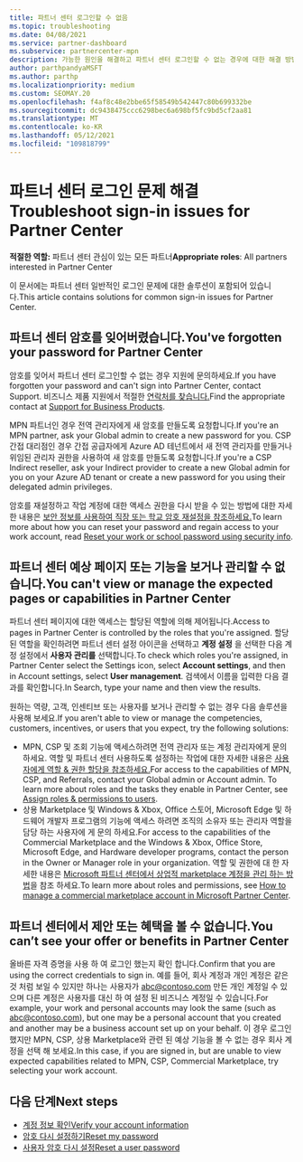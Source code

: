 ```yaml
---
title: 파트너 센터 로그인할 수 없음
ms.topic: troubleshooting
ms.date: 04/08/2021
ms.service: partner-dashboard
ms.subservice: partnercenter-mpn
description: 가능한 원인을 해결하고 파트너 센터 로그인할 수 없는 경우에 대한 해결 방법을 알아봅니다. 암호 재설정, 역할 확인 및 자격 증명 확인에 대해 자세히 알아보세요.
author: parthpandyaMSFT
ms.author: parthp
ms.localizationpriority: medium
ms.custom: SEOMAY.20
ms.openlocfilehash: f4af8c48e2bbe65f58549b542447c80b699332be
ms.sourcegitcommit: dc9438475ccc6298bec6a698bf5fc9bd5cf2aa81
ms.translationtype: MT
ms.contentlocale: ko-KR
ms.lasthandoff: 05/12/2021
ms.locfileid: "109818799"
---
```

# <a name="troubleshoot-sign-in-issues-for-partner-center"></a><span data-ttu-id="5e84f-103">파트너 센터 로그인 문제 해결</span><span class="sxs-lookup"><span data-stu-id="5e84f-103">Troubleshoot sign-in issues for Partner Center</span></span>

<span data-ttu-id="5e84f-104">**적절한 역할:** 파트너 센터 관심이 있는 모든 파트너</span><span class="sxs-lookup"><span data-stu-id="5e84f-104">**Appropriate roles**: All partners interested in Partner Center</span></span>

<span data-ttu-id="5e84f-105">이 문서에는 파트너 센터 일반적인 로그인 문제에 대한 솔루션이 포함되어 있습니다.</span><span class="sxs-lookup"><span data-stu-id="5e84f-105">This article contains solutions for common sign-in issues for Partner Center.</span></span>

## <a name="youve-forgotten-your-password-for-partner-center"></a><span data-ttu-id="5e84f-106">파트너 센터 암호를 잊어버렸습니다.</span><span class="sxs-lookup"><span data-stu-id="5e84f-106">You've forgotten your password for Partner Center</span></span>

<span data-ttu-id="5e84f-107">암호를 잊어서 파트너 센터 로그인할 수 없는 경우 지원에 문의하세요.</span><span class="sxs-lookup"><span data-stu-id="5e84f-107">If you have forgotten your password and can't sign into Partner Center, contact Support.</span></span> <span data-ttu-id="5e84f-108">비즈니스 제품 지원에서 적절한 [연락처를 찾습니다.](/microsoft-365/admin/contact-support-for-business-products)</span><span class="sxs-lookup"><span data-stu-id="5e84f-108">Find the appropriate contact at [Support for Business Products](/microsoft-365/admin/contact-support-for-business-products).</span></span>

<span data-ttu-id="5e84f-109">MPN 파트너인 경우 전역 관리자에게 새 암호를 만들도록 요청합니다.</span><span class="sxs-lookup"><span data-stu-id="5e84f-109">If you're an MPN partner, ask your Global admin to create a new password for you.</span></span> <span data-ttu-id="5e84f-110">CSP 간접 대리점인 경우 간접 공급자에게 Azure AD 테넌트에서 새 전역 관리자를 만들거나 위임된 관리자 권한을 사용하여 새 암호를 만들도록 요청합니다.</span><span class="sxs-lookup"><span data-stu-id="5e84f-110">If you're a CSP Indirect reseller, ask your Indirect provider to create a new Global admin for you on your Azure AD tenant or create a new password for you using their delegated admin privileges.</span></span>

<span data-ttu-id="5e84f-111">암호를 재설정하고 작업 계정에 대한 액세스 권한을 다시 받을 수 있는 방법에 대한 자세한 내용은 [보안 정보를 사용하여 직장 또는 학교 암호 재설정을 참조하세요.](/azure/active-directory/user-help/active-directory-passwords-update-your-own-password#how-to-change-your-password)</span><span class="sxs-lookup"><span data-stu-id="5e84f-111">To learn more about how you can reset your password and regain access to your work account, read [Reset your work or school password using security info](/azure/active-directory/user-help/active-directory-passwords-update-your-own-password#how-to-change-your-password).</span></span>

## <a name="you-cant-view-or-manage-the-expected-pages-or-capabilities-in-partner-center"></a><span data-ttu-id="5e84f-112">파트너 센터 예상 페이지 또는 기능을 보거나 관리할 수 없습니다.</span><span class="sxs-lookup"><span data-stu-id="5e84f-112">You can't view or manage the expected pages or capabilities in Partner Center</span></span>

<span data-ttu-id="5e84f-113">파트너 센터 페이지에 대한 액세스는 할당된 역할에 의해 제어됩니다.</span><span class="sxs-lookup"><span data-stu-id="5e84f-113">Access to pages in Partner Center is controlled by the roles that you're assigned.</span></span> <span data-ttu-id="5e84f-114">할당된 역할을 확인하려면 파트너 센터 설정 아이콘을 선택하고 **계정 설정** 을 선택한 다음 계정 설정에서 **사용자 관리를** 선택합니다.</span><span class="sxs-lookup"><span data-stu-id="5e84f-114">To check which roles you're assigned, in Partner Center select the Settings icon, select **Account settings**, and then in Account settings, select **User management**.</span></span> <span data-ttu-id="5e84f-115">검색에서 이름을 입력한 다음 결과를 확인합니다.</span><span class="sxs-lookup"><span data-stu-id="5e84f-115">In Search, type your name and then view the results.</span></span>

<span data-ttu-id="5e84f-116">원하는 역량, 고객, 인센티브 또는 사용자를 보거나 관리할 수 없는 경우 다음 솔루션을 사용해 보세요.</span><span class="sxs-lookup"><span data-stu-id="5e84f-116">If you aren't able to view or manage the competencies, customers, incentives, or users that you expect, try the following solutions:</span></span>

- <span data-ttu-id="5e84f-117">MPN, CSP 및 조회 기능에 액세스하려면 전역 관리자 또는 계정 관리자에게 문의하세요. 역할 및 파트너 센터 사용하도록 설정하는 작업에 대한 자세한 내용은 [사용자에게 역할 & 권한 할당을 참조하세요.](permissions-overview.md)</span><span class="sxs-lookup"><span data-stu-id="5e84f-117">For access to the capabilities of MPN, CSP, and Referrals, contact your Global admin or Account admin. To learn more about roles and the tasks they enable in Partner Center, see [Assign roles & permissions to users](permissions-overview.md).</span></span>
- <span data-ttu-id="5e84f-118">상용 Marketplace 및 Windows & Xbox, Office 스토어, Microsoft Edge 및 하드웨어 개발자 프로그램의 기능에 액세스 하려면 조직의 소유자 또는 관리자 역할을 담당 하는 사용자에 게 문의 하세요.</span><span class="sxs-lookup"><span data-stu-id="5e84f-118">For access to the capabilities of the Commercial Marketplace and the Windows & Xbox, Office Store, Microsoft Edge, and Hardware developer programs, contact the person in the Owner or Manager role in your organization.</span></span> <span data-ttu-id="5e84f-119">역할 및 권한에 대 한 자세한 내용은 [Microsoft 파트너 센터에서 상업적 marketplace 계정을 관리 하는 방법](/azure/marketplace/partner-center-portal/manage-account#define-user-roles-and-permissions)을 참조 하세요.</span><span class="sxs-lookup"><span data-stu-id="5e84f-119">To learn more about roles and permissions, see [How to manage a commercial marketplace account in Microsoft Partner Center](/azure/marketplace/partner-center-portal/manage-account#define-user-roles-and-permissions).</span></span>

## <a name="you-cant-see-your-offer-or-benefits-in-partner-center"></a><span data-ttu-id="5e84f-120">파트너 센터에서 제안 또는 혜택을 볼 수 없습니다.</span><span class="sxs-lookup"><span data-stu-id="5e84f-120">You can’t see your offer or benefits in Partner Center</span></span>

<span data-ttu-id="5e84f-121">올바른 자격 증명을 사용 하 여 로그인 했는지 확인 합니다.</span><span class="sxs-lookup"><span data-stu-id="5e84f-121">Confirm that you are using the correct credentials to sign in.</span></span> <span data-ttu-id="5e84f-122">예를 들어, 회사 계정과 개인 계정은 같은 것 처럼 보일 수 있지만 하나는 사용자가 abc@contoso.com 만든 개인 계정일 수 있으며 다른 계정은 사용자를 대신 하 여 설정 된 비즈니스 계정일 수 있습니다.</span><span class="sxs-lookup"><span data-stu-id="5e84f-122">For example, your work and personal accounts may look the same (such as abc@contoso.com), but one may be a personal account that you created and another may be a business account set up on your behalf.</span></span> <span data-ttu-id="5e84f-123">이 경우 로그인 했지만 MPN, CSP, 상용 Marketplace와 관련 된 예상 기능을 볼 수 없는 경우 회사 계정을 선택 해 보세요.</span><span class="sxs-lookup"><span data-stu-id="5e84f-123">In this case, if you are signed in, but are unable to view expected capabilities related to MPN, CSP, Commercial Marketplace, try selecting your work account.</span></span>

## <a name="next-steps"></a><span data-ttu-id="5e84f-124">다음 단계</span><span class="sxs-lookup"><span data-stu-id="5e84f-124">Next steps</span></span>

- [<span data-ttu-id="5e84f-125">계정 정보 확인</span><span class="sxs-lookup"><span data-stu-id="5e84f-125">Verify your account information</span></span>](verification-responses.md)
- [<span data-ttu-id="5e84f-126">암호 다시 설정하기</span><span class="sxs-lookup"><span data-stu-id="5e84f-126">Reset my password</span></span>](reset-my-pasword.md)
- [<span data-ttu-id="5e84f-127">사용자 암호 다시 설정</span><span class="sxs-lookup"><span data-stu-id="5e84f-127">Reset a user password</span></span>](reset-a-user-password.md)